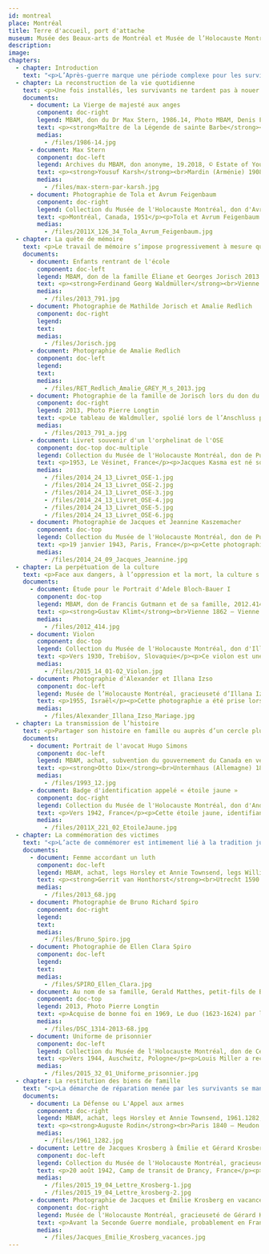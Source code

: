```yaml
---
id: montreal
place: Montréal
title: Terre d'accueil, port d'attache
museum: Musée des Beaux-arts de Montréal et Musée de l’Holocauste Montréal
description: 
image: 
chapters:
  - chapter: Introduction
    text: "<p>L’Après-guerre marque une période complexe pour les survivants qui tentent de retrouver ce qu’il reste du passé et de se reconstruire une nouvelle vie ailleurs. Montréal, l’une des principales terres d’accueil pour les survivants de la Shoah, accueille plus de 9000 personnes à partir de 1947. La métropole québécoise et canadienne devient ainsi un nouveau port d’attache pour les survivants qui s’y installent, trouvent un emploi, poursuivent des études, fondent leur famille.</p><p>Ce ré-enracinement, placé sous le signe de la résilience, est également l’occasion pour chacun d’entreprendre un travail de mémoire et une quête de justice. Les survivants veulent ainsi s’assurer que l’histoire et la culture ne soient pas oubliées. Ils souhaitent également que leurs expériences vécues puissent servir à éduquer les générations futures pour un avenir meilleur.</p><p>Le Musée des Beaux-arts de Montréal et le Musée de l’Holocauste Montréal, liés de manière privilégiée à la vie juive montréalaise, ont choisi de faire dialoguer leurs collections pour mettre en lumière ces parcours de vie hors du commun. Ainsi, par le croisement des destins d’objets et de donateurs, six thématiques sont explorées : la reconstruction de la vie quotidienne, la quête de mémoire, la perpétuation de la culture, la transmission de l’histoire, la commémoration des victimes et la restitution des biens de famille.</p>"
  - chapter: La reconstruction de la vie quotidienne
    text: <p>Une fois installés, les survivants ne tardent pas à nouer des liens solides avec leur nouvelle terre d’accueil. Devenus Montréalais, ils contribuent en retour, de manière remarquable, au développement culturel et économique de leur communauté et de leur ville. Des entreprises, des quartiers ainsi que des institutions artistiques et muséales en témoignent aujourd’hui.</p>
    documents: 
      - document: La Vierge de majesté aux anges
        component: doc-right
        legend: MBAM, don du Dr Max Stern, 1986.14, Photo MBAM, Denis Farley
        text: <p><strong>Maître de la Légende de sainte Barbe</strong><br>Actif à Bruxelles, vers 1470‑vers 1500</p><p>Vers 1490<br>Huile sur bois<br>61,6 x 43,8 cm</p><p>Le Maître de la Légende de sainte Barbe fut influencé par Van der Weyden, le célèbre peintre brugeois du milieu du quinzième siècle. Il se distingue par ses figures féminines idéalisées, aux grands fronts lisses et aux yeux de biche. La Vierge et l’Enfant sont assis sur un trône gothique richement orné, symbolisant l’Église. Peints de couleurs brillantes aux éclats de pierres précieuses, les détails minutieusement étudiés reflètent la fascination flamande pour le monde visible.</p><p>Cette œuvre est donnée au Musée des beaux-arts de Montréal par le marchand d'art juif, premier galeriste et en art moderne à Montréal, Max Stern (1904-1987). Elle avait appartenu à son père, Julius, qui avait une galerie d'art ancien à Düsseldorf. Devant la montée du nazisme, Max immigre à Montréal. Il lèguera ce précieux tableau au Musée des beaux-arts de Montréal. Les restitutions des œuvres spoliées à la galerie de Düsseldorf se poursuivent grâce aux exécuteurs et aux universités montréalaises, Concordia et McGill, ainsi que la Hebrew University of Jerusalem. <a href="https://www.concordia.ca/arts/max-stern.html" target="_blank" rel="noopener">https://www.concordia.ca/arts/max-stern.html</a></p>
        medias:
          - /files/1986-14.jpg
      - document: Max Stern
        component: doc-left
        legend: Archives du MBAM, don anonyme, 19.2018, © Estate of Yousuf Karsh
        text: <p><strong>Yousuf Karsh</strong><br>Mardin (Arménie) 1908 – Boston 2002</p><p>1985<br>Épreuve à la gélatine argentique<br>20,5 x 25,4 cm</p><p>Maitre de la photographie argentique noir et blanc, le Canadien Karsh a réalisé le portrait de nombreuses célébrités. Max Stern (1904-1987) est considéré comme l’un des plus importants marchands d’art moderne de l’histoire canadienne. Né en Allemagne, d’un père collectionneur et marchand d’art, Julius Stern, Max obtient un doctorat en histoire de l’art et se forme dans la galerie paternelle à Düsseldorf. Face à la montée du nazisme, il vend cette galerie en 1937, s’établit à Paris puis à Londres. Pendant la Seconde Guerre mondiale, forcé de fuir, il est interné dans un camp de réfugiés sur l’ile de Man - étant juif mais citoyen allemand - avant d'émigrer en 1941 au Canada.</p><p>Dès 1947, Max Stern dirige la galerie Dominion à Montréal pendant près d’un demi-siècle en tant qu’associé puis propriétaire. Il défend des artistes canadiens vivants (Emily Carr, Paul-Émile Borduas...) et des artistes européens (Kees Van Dongen, Jean Arp, Henry Moore...) Après la guerre, il récupère certaines œuvres de Düsseldorf confisquées par les nazis. Max et sa femme Iris réunissent, au fil des ans, un fond et une collection offerts à certaines institutions, dont le Musée des beaux-arts de Montréal. Grâce au "Max Stern Restitution Project" cours, les actions en restitution se poursuivent. <a href="https://www.concordia.ca/arts/max-stern.html" target="_blank" rel="noopener">https://www.concordia.ca/arts/max-stern.html</a></p>
        medias:
          - /files/max-stern-par-karsh.jpg
      - document: Photographie de Tola et Avrum Feigenbaum
        component: doc-right
        legend: Collection du Musée de l'Holocauste Montréal, don d'Avrum Feigenbaum, 2011X.126.34
        text: <p>Montréal, Canada, 1951</p><p>Tola et Avrum Feigenbaum partagent un moment au belvédère du Mont-Royal, à Montréal, en 1951. Ils sont tous deux des survivants de la Shoah. Avrum se trouve dans le ghetto de Lodz, en Pologne, avant d'être déporté au camp de concentration d'Auschwitz. Tola et Avrum se sont mariés à Lodz en 1946. Ils ont ensuite obtenu le statut de réfugié et ont immigré au Canada en 1950. Avrum a été grandement impliqué dans des initiatives de commémoration de la Shoah à Montréal. Il est notamment l'un des membres fondateurs du Musée de l'Holocauste Montréal.</p>
        medias:
          - /files/2011X_126_34_Tola_Avrum_Feigenbaum.jpg
  - chapter: La quête de mémoire
    text: <p>Le travail de mémoire s’impose progressivement à mesure que le quotidien s’installe. Les survivants tentent ainsi de reconstituer et rassembler des souvenirs de famille et de la vie passée, trouver et retrouver les informations manquantes auprès des proches, des services d’archives, parfois même grâce à un retour au pays. Cette quête prend des formes variées. Les résultats en sont parfois bouleversants.</p>
    documents: 
      - document: Enfants rentrant de l'école
        component: doc-left
        legend: MBAM, don de la famille Éliane et Georges Jorisch 2013.791, Photo MBAM, Christine Guest
        text: <p><strong>Ferdinand Georg Waldmüller</strong><br>Vienne 1793 – Hinterbrühl (Autriche) 1865</p><p>1836<br>Huile sur papier marouflé sur bois<br>44,5 x 34,5 cm</p><p>Waldmüller, figure majeure de l’époque Biedermeier en Autriche, combine un traitement minutieux du sujet, un réalisme rigoureux et une volonté innovatrice de capter la lumière naturelle. À partir de 1830, il passe ses étés dans la région de Berchtesgaden, dans les Alpes bavaroises. La composition pyramidale de ces Enfants rentrant de l’école montre le long chemin – au sens propre et figuré – accompli par deux pauvres écoliers bavarois revenant du village. Le peintre témoigne, au-delà du charme premier de la représentation, de l’importance de l’éducation.</p><p>Ce tableau a appartenu à l’industriel juif Viktor Zuckerkandl, important mécène de Klimt. À son décès, il revient à sa sœur Amalie Redlich. Avec l’Anschluss en 1938, elle est déportée et ses biens sont séquestrés. Caché en Belgique pendant la guerre, le petit-fils d’Amalie, Georges Jorisch, s’installe à Montréal en 1957. Il réussit à récupérer après bien des péripéties, certains biens spoliés, dont deux Klimt et ce tableau exquis, qui lui rappelle son enfance. Après sa mort et suivant sa volonté, il est offert au Musée des beaux-arts de Montréal, en reconnaissance de l’hospitalité de la ville. Sa petite fille, Edith Jorisch, a réalisé un documentaire  émouvant sur l'aventure de cette restitution, <em>L'héritier</em>, en 2016.</p>
        medias:
          - /files/2013_791.jpg
      - document: Photographie de Mathilde Jorisch et Amalie Redlich
        component: doc-right
        legend: 
        text:
        medias:
          - /files/Jorisch.jpg
      - document: Photographie de Amalie Redlich
        component: doc-left
        legend: 
        text:
        medias:
          - /files/RET_Redlich_Amalie_GREY_M_s_2013.jpg
      - document: Photographie de la famille de Jorisch lors du don du Waldmuller au MBAM
        component: doc-right
        legend: 2013, Photo Pierre Longtin
        text: <p>Le tableau de Waldmuller, spolié lors de l’Anschluss puis restitué à ses descendants, est offert au Musée en l’honneur de Montréal, terre d’accueil de tant de réfugiés, grâce à la générosité de la famille Jorisch.</p>
        medias:
          - /files/2013_791_a.jpg
      - document: Livret souvenir d'un l'orphelinat de l'OSE
        component: doc-top doc-multiple
        legend: Collection du Musée de l'Holocauste Montréal, don de Puck Kasma, 2014.24.13
        text: <p>1953, Le Vésinet, France</p><p>Jacques Kasma est né sous le nom de Kaszemacher à Paris en 1935. Ses parents étaient des Juifs polonais, établis en France avant sa naissance. Pendant la guerre, ses parents sont tour à tour pris par les nazis, d'abord son père en 1940, puis sa mère en 1943. Jacques est caché en Normandie avant d'être recueilli par l'Œuvre de secours aux enfants (OSE), un organisme qui a sauvé plus de 5000 enfants juifs en France pendant la Shoah. Après la guerre, Jacques demeure quelques années dans l'orphelinat de l'OSE du Vésinet. En 1953, les enfants qui y sont hébergés réalisent ce livret. Ils y rassemblent notamment des souvenirs de leurs expériences pendant la guerre ainsi que des œuvres et des souvenirs de leurs moments à l'orphelinat.</p>
        medias:
          - /files/2014_24_13_Livret_OSE-1.jpg
          - /files/2014_24_13_Livret_OSE-2.jpg
          - /files/2014_24_13_Livret_OSE-3.jpg
          - /files/2014_24_13_Livret_OSE-4.jpg
          - /files/2014_24_13_Livret_OSE-5.jpg
          - /files/2014_24_13_Livret_OSE-6.jpg
      - document: Photographie de Jacques et Jeannine Kaszemacher
        component: doc-top
        legend: Collection du Musée de l'Holocauste Montréal, don de Puck Kasma, 2014.24.09
        text: <p>19 janvier 1943, Paris, France</p><p>Cette photographie de Jacques Kasma, né Kaszemacher, et de sa soeur Jeannine a été prise à Paris le 19 janvier 1943. Leur père, Henri, était chauffeur dans l'armée française lorsqu'il est fait prisonnier par les forces allemandes en 1940. Il est assigné aux travaux forcés dans un sous-camp de Neuengamme en Allemagne. Leur mère, Chaja, est arrêtée et internée au camp de transit de Drancy, en 1943.</p>
        medias:
          - /files/2014_24_09_Jacques_Jeannine.jpg
  - chapter: La perpétuation de la culture
    text: <p>Face aux dangers, à l’oppression et la mort, la culture s’impose comme un acte fort de résistance spirituelle. Dans les ghettos, puis dans les camps, la langue, les traditions, les arts deviennent des moyens de survivre et de garder espoir. Pour les survivants, cet héritage culturel demeure central, il est essentiel de le protéger, le partager et de le célébrer.</p>
    documents: 
      - document: Étude pour le Portrait d'Adele Bloch‑Bauer I
        component: doc-top
        legend: MBAM, don de Francis Gutmann et de sa famille, 2012.414, Photo MBAM, Denis Farley
        text: <p><strong>Gustav Klimt</strong><br>Vienne 1862 – Vienne 1918</p><p>1903<br>Crayon Conté<br>31,6 x 45,4 cm</p><p>Klimt est l'un des artistes viennois les plus influents d'Europe. Sa peinture Art Nouveau, controversée, admirée, richement ornementale, se distinguait par son utilisation de l'or. Ses portraits concernaient principalement les femmes de l’avant-garde intellectuelle et sociale. Adèle Bloch-Bauer, la seule peinte deux fois par Klimt, est une figure de proue de la vie intellectuelle avant et après la Première Guerre mondiale. Elle épouse le magnat du sucre international, Ferdinand Bloch qui adopte le nom Bloch-Bauer... tandis que le frère de ce dernier, Gustav, épouse sa soeur!</p><p>Après le décès d'Adèle en 1925, cette famille juive est expropriée par les Nazis en 1938. Ferdinand s'enfuit en Suisse, laissant sa succession aux enfants de Gustav installés au Canada à Vancouver. Sa nièce conservant une centaine de dessins de Klimt, son fils hérite de cinq dessins dont quatre portraits d'Adèle, qu'il offrira au Musée des beaux-arts de Montréal. Maria Altmann, autre fille de Gustav, déménage en Californie où elle gagne en 2006 un litige historique contre le gouvernement autrichien devant les tribunaux américains. La famille obtient la restitution des portraits d'Adèle par Klimt. Vendues, elles sont admirées au Los Angeles County Museum of Art et à la Neue Galerie de New York.</p>
        medias:
          - /files/2012_414.jpg
      - document: Violon
        component: doc-top
        legend: Collection du Musée de l'Holocauste Montréal, don d'Illana Izso, Photographie ©Peter Berra, 2015.14.01-02
        text: <p>Vers 1930, Trebišov, Slovaquie</p><p>Ce violon est une copie d'un Stradivarius qu'Alexander Izso a reçu alors qu'il était enfant. Il est né en 1926 à Trebišov qui se trouve alors en Tchécoslovaquie. En plus du violon, Alexander joue du piano, de l'harmonica et du banjo. Lorsque le pays est envahi par l'Allemagne nazie en 1939, ses parents l'envoient se réfugier dans leur famille en Hongrie. Lorsque la Hongrie est à son tour envahie en 1944, Alexander survit en se cachant sous la fausse identité de Shrank Janosh. Après la guerre, il retourne dans la maison familiale, à Trebišov, pour découvrir que celle-ci avait été pillée et détruite. L'une des seules possessions qu'il parvient à retrouver est son violon qu'il décide alors d'emporter avec lui.</p>
        medias:
          - /files/2015_14_01-02_Violon.jpg
      - document: Photographie d'Alexander et Illana Izso
        component: doc-left
        legend: Musée de l’Holocauste Montréal, gracieuseté d’Illana Izso
        text: <p>1955, Israël</p><p>Cette photographie a été prise lors du mariage d'Alexander et Illana Izso en Israel en 1955. Après la guerre, Alexander immigre en Israël où il rencontre Illana. Cette dernière a survécu à la Shoah en cachant son identité juive. Le couple immigre à Montréal en 1957.</p>
        medias:
          - /files/Alexander_Illana_Izso_Mariage.jpg
  - chapter: La transmission de l’histoire
    text: <p>Partager son histoire en famille ou auprès d’un cercle plus large demeure, pour certains survivants, un devoir, aussi douloureux soit-il. Que ce soit par l’entremise de biens personnels, d’objets témoins ou de récits personnels, les parcours individuels et les faits de l’Histoire s’entremêlent pour former un héritage d’humanisme et de tolérance.</p>
    documents: 
      - document: Portrait de l'avocat Hugo Simons
        component: doc-left
        legend: MBAM, achat, subvention du gouvernement du Canada en vertu de la Loi sur l'exportation et l'importation de biens culturels, dons de la Succession J.A. DeSève, de M. et Mme Charles et Andrea Bronfman, de M. Nahum Gelber et du Dr Sheila Gelber, de Mme Phyllis Lambert, de l'Association des bénévoles et des Jeunes Associés du Musée des beaux‑arts de Montréal, de Mme Louise L. Lamarre, de M. Pierre Théberge et du fonds d'acquisition du Musée, et legs Horsley et Annie Townsend, 1993.12, © Succession Otto Dix / SOCAN (2020) Photo MBAM, Brian Merrett
        text: <p><strong>Otto Dix</strong><br>Untermhaus (Allemagne) 1891 – Singen (Allemagne) 1969</p><p>1925<br>Détrempe et huile sur contreplaqué<br>100,3 x 70,3 cm</p><p>Quand un client refuse de payer le portrait de sa fille qu’il juge peu ressemblant, Dix fait appel à un avocat juif, Hugo Simons. Il gagnera sa cause au nom de la liberté d’expression artistique. Pour le remercier, il lui offre cet extraordinaire portrait. Artiste fondateur du mouvement allemand de la Nouvelle Objectivité, Dix dénonce le malaise social et le pessimisme décadent de la République de Weimar. Dans ce portrait chaleureux, exempt de caricature, sa mémoire retrace l’essentiel du modèle. Qualifié d’artiste dégénéré par les nazis, Dix abandonne l’enseignement mais demeure dans son pays où commence son « émigration intérieure », alors que Simons et sa famille, déchus de leur nationalité, s’exilent à Montréal avec leur tableau.</p><p>La chaleur qui émane de ce portrait d’Hugo Simons témoigne de l'amitié du peintre envers l'avocat. Sa générosité, sa prévoyance et son courage lui ont permis d’aider des juifs et non-juifs contre le IIIe Reich. En 1933, alerté par un cousin dont les passeports et objets de valeur avaient été saisis par la Gestapo, Simons rassemble ses biens, y compris son portrait pour fuir l’Allemagne. Avec sa famille, ils se rendent aussitôt à la gare la plus proche en direction de La Haye. Simons soudoie des agriculteurs allemands établis le long de la frontière pour traverser leurs champs sans risque. Plus tard en 1939, leur destination sera Montréal...</p>
        medias:
          - /files/1993_12.jpg
      - document: Badge d'identification appelé « étoile jaune »
        component: doc-right
        legend: Collection du Musée de l'Holocauste Montréal, don d'André Link, 2011X.221.02
        text: <p>Vers 1942, France</p><p>Cette étoile jaune, identifiant les Juifs en France, appartenait à Pal Link qui était originaire de Budapest en Hongrie. En 1940, il est à Paris pour affaires et se trouve immobilisé par l'occupation nazie de la France. Ne parvenant pas à quitter la France, il se rend en zone libre et se cache dans les Alpes. En 1943, il est toutefois dénoncé, arrêté puis déporté au camp de transit de Drancy. Afin de survivre, il ment alors sur sa profession, affirmant être un chargeur. Il travaille alors à la fournaise du camp jusqu'à sa libération en 1944.</p>
        medias:
          - /files/2011X_221_02_EtoileJaune.jpg
  - chapter: La commémoration des victimes
    text: "<p>L’acte de commémorer est intimement lié à la tradition juive et, plus particulièrement, à l’injonction « Zakhor » qui signifie : Rappelle-toi ! Le rappel à la mémoire des six millions de victimes de la Shoah est organisé à Montréal, dès les années 1960, par l’entremise de cérémonies publiques organisées par des survivants. Ces commémorations prennent également des accents plus personnels grâce à des gestes solennels posés par des survivants et leur famille en mémoire de leurs proches.</p>"
    documents: 
      - document: Femme accordant un luth
        component: doc-left
        legend: MBAM, achat, legs Horsley et Annie Townsend, legs William Gilman Cheney et fonds de la Campagne du Musée 1988‑1993, 2013.68, Photo MBAM, Jean-François Brière
        text: <p><strong>Gerrit van Honthorst</strong><br>Utrecht 1590 – Utrecht 1656</p><p>1624<br>Huile sur toile<br>81,5 x 64,5 cm</p><p>Honthorst demeure le plus connu des caravagistes d’Utrecht. Il retient du Caravage les spectaculaires effets de lumière qu’il tempère d’un naturalisme ludique dans le choix de ses sujets et de leur présentation. Il reste célèbre pour ses scènes éclairées à la torche ou la chandelle. Sa renommée internationale lui assure la clientèle des maisons royales et des grands collectionneurs.</p><p>En 2013, le Musée des beaux-arts de Montréal rend <em>Le duo</em> (1623-1624) par Honthorst, à la famille Spiro dont les aïeux, Ellen et Bruno, un marchand berlinois qui meurt en 1936 dans le camp de concentration Fuhlsbüttel à Hambourg, furent privés lors d’une vente forcée en Allemagne. Suivant la recommandation du groupe de travail dirigé par Michal Hornstein, président du comité d’acquisition d’art ancien, lui-même grand donateur et rescapé de l'Holocauste, le Musée retourne Le Duo acheté de bonne foi après-guerre. Avec ce dédommagement, le Musée réussit à acheter, <em>Femme accordant un luth</em> également de Honthorst, daté de la même année. Il est dédicacé en hommage à la famille Spiro.</p><p>Le Musée dédie cette œuvre à la mémoire d'Ellen Clara et Bruno Richard Spiro, victimes de l'Holocauste.</p>
        medias:
          - /files/2013_68.jpg
      - document: Photographie de Bruno Richard Spiro
        component: doc-right
        legend: 
        text: 
        medias:
          - /files/Bruno_Spiro.jpg
      - document: Photographie de Ellen Clara Spiro
        component: doc-left
        legend: 
        text: 
        medias:
          - /files/SPIRO_Ellen_Clara.jpg
      - document: Au nom de sa famille, Gerald Matthes, petit-fils de Bruno Spiro, reçoit Le Duo de Honthorst avec Nathalie Bondil directrice et Michal Hornstein, vice-président du MBAM.
        component: doc-top
        legend: 2013, Photo Pierre Longtin
        text: <p>Acquise de bonne foi en 1969, Le duo (1623-1624) par le maître de l’école caravagesque d’Utrecht, Gerrit Van Honthorst, s’est révélée provenir d’une spoliation d’une famille juive. En 2013, le Musée remet l’oeuvre à la famille Spiro dont les grands-parents Ellen et Bruno furent privés lors d’une vente forcée en Allemagne.</p><p>Nés en Pologne, Michal Hornstein (1920-2016), était rescapé de l’Holocauste, Montréalais d’adoption et grand philanthrope du Québec et du Canada avec sa femme Renata Hornstein. Leur don exceptionnel de plus de 100 tableaux de maîtres anciens, qui a considérablement enrichi la collection d’art international du Musée des beaux-arts de Montréal, est reconnu comme la plus grande contribution privée de l’histoire moderne des musées au Québec. Le Pavillon pour la Paix Michal au MBAM a été baptisé en hommage à ce couple de généreux mécènes.</p>
        medias:
          - /files/DSC_1314-2013-68.jpg
      - document: Uniforme de prisonnier
        component: doc-left
        legend: Collection du Musée de l'Holocauste Montréal, don de Cécile Miller, Photographie ©Peter Berra, 2015.32.01-03
        text: <p>Vers 1944, Auschwitz, Pologne</p><p>Louis Miller a reçu cet uniforme de prisonnier à son arrivée au camp de concentration d'Auschwitz, en Pologne, en mai 1944. Il est ensuite contraint, en janvier 1945, de prendre part à une marche de la mort de trois mois vers le camp de concentration de Buchenwald, en Allemagne. Il y est libéré par l'armée américaine le 11 avril 1945. Cet uniforme était sa seule possession à sa libération et un témoin de ses expériences vécues pendant la guerre. Sa femme, Cécile, l'a donné, en 2015, au Musée de l'Holocauste Montréal, en mémoire de son mari.</p>
        medias:
          - /files/2015_32_01_Uniforme_prisonnier.jpg
  - chapter: La restitution des biens de famille
    text: "<p>La démarche de réparation menée par les survivants se manifeste notamment par la recherche et la réclamation de biens spoliés : propriétés, meubles, collections, œuvres d’art. Si les restitutions attendues sont généralement matérielles ou monétaires, elles prennent aussi dans certains cas la forme d’informations redonnées aux familles qui leur permettent de faire leur deuil.</p>"
    documents: 
      - document: La Défense ou L'Appel aux armes
        component: doc-right
        legend: MBAM, achat, legs Horsley et Annie Townsend, 1961.1282, Photo MBAM, Christine Guest
        text: <p><strong>Auguste Rodin</strong><br>Paris 1840 – Meudon (France) 1917</p><p>1879 (fonte 1899)<br>Bronze<br>Fonte unique Léon Perzinka, Paris<br>111,7 x 64,5 x 43 cm</p><p>Ce modèle remonte à un concours pour commémorer la défense de Paris lors de la guerre franco-prussienne de 1870. Jugé trop audacieux, le jury refuse le projet de Rodin. La maquette demeure dans son atelier. En 1899, il fait appel au fondeur Léon Perzinka pour la traduire en bronze pour sa rétrospective au pavillon de l’Alma, en marge de l’Exposition universelle de 1900. Acquise en 1901 par le célèbre collectionneur juif viennois Ferdinand Bloch-Bauer, <em>La Défense</em> est plus tard saisie par les nazis avec l’intention de l’intégrer au futur Führermuseum projeté par Hitler à Linz.</p><p>En 1946, les ayants droit de Bloch-Bauer demandent la restitution de ses collections. En 1948, <em>La Défense</em> est rendue à sa nièce, installée à Vancouver. Elle décide de la vendre au Musée des beaux-arts de Montréal, qui refuse une première fois, Rodin n’étant plus à la mode. Il faudra toute la perspicacité de son intermédiaire, le marchand Max Stern, pour faire revenir l’institution sur sa décision... et depuis 1961, cette sculpture est fièrement exposée au public!</p>
        medias:
          - /files/1961_1282.jpg
      - document: Lettre de Jacques Krosberg à Émilie et Gérard Krosberg
        component: doc-left
        legend: Collection du Musée de l'Holocauste Montréal, gracieuseté de Gérard Krosberg, 2015.19.04
        text: <p>20 août 1942, Camp de transit de Drancy, France</p><p>Cette lettre est la dernière que Jacques Krosberg écrit à sa femme et son fils avant d'être déporté du camp de transit de Drancy. Pendant la guerre, Jacques est déporté vers plusieurs camps de concentration, dont celui-ci d'Auschwitz, en Pologne. Il n'en reviendra jamais. En collaborant avec le Musée de l'Holocauste Montréal afin d'obtenir des réponses sur l'histoire de son père, Gérard apprend que celui-ci a officiellement été libéré d'un sous-camp de Dachau le 29 avril 1945. Il fait partie du nombre de prisonniers décédés après la Libération, des suites des conditions terribles de leur emprisonnement. Cette restitution d'information a permis de conclure un questionnement qui aura duré presque 70 ans.</p>
        medias:
          - /files/2015_19_04_Lettre_Krosberg-1.jpg
          - /files/2015_19_04_Lettre_krosberg-2.jpg
      - document: Photographie de Jacques et Émilie Krosberg en vacances
        component: doc-right
        legend: Musée de l'Holocauste Montréal, gracieuseté de Gérard Krosberg
        text: <p>Avant la Seconde Guerre mondiale, probablement en France</p><p>Jacques et Émilie Krosberg ont été séparés par la Shoah. Jacques est arrêté à Paris le 13 mars 1942. Détenu à Drancy, il est ensuite déporté vers le camp de concentration d’Auschwitz, en Pologne, puis vers d'autres camps. Émilie se cache avec leur fils Gérard à Nice et à Annecy jusqu’à la Libération.</p>
        medias:
          - /files/Jacques_Emilie_Krosberg_vacances.jpg
---
```


